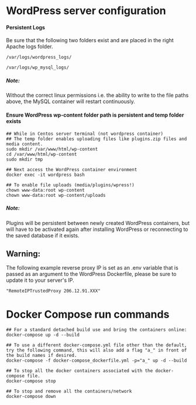 # WordPress server configuration

#### Persistent Logs
 Be sure that the following two folders exist and are placed in the right Apache logs folder.
 
 `/var/logs/wordpress_logs/`
 
 `/var/logs/wp_mysql_logs/`
 
##### Note:
Without the correct linux permissions i.e. the ability to write to the file paths above, the MySQL container will restart continuously.

#### Ensure WordPress wp-content folder path is persistent and temp folder exists

```
## While in Centos server terminal (not wordpress container)
## The temp folder enables uploading files like plugins.zip files and media content. 
sudo mkdir /var/www/html/wp-content 
cd /var/www/html/wp-content
sudo mkdir tmp

## Next access the WordPress container environment
docker exec -it wordpress bash

## To enable file uploads (media/plugins/wpress!)
chown www-data:root wp-content
chown www-data:root wp-content/uploads
```

##### Note:
Plugins will be persistent between newly created WordPress containers, but will have to be activated again after installing WordPress or reconnecting to the saved database if it exists.

## Warning:
The following example reverse proxy IP is set as an .env variable that is passed as an argument to the WordPress Dockerfile, please be sure to update it to your server's IP.

`"RemoteIPTrustedProxy 206.12.91.XXX"`

# Docker Compose run commands

```
## For a standard detached build use and bring the containers online: 
docker-compose up -d --build

## To use a different docker-compose.yml file other than the default, try the following command, this will also add a flag "a_" in front of the build names if desired.
docker-compose -f docker-compose_dockerfile.yml -p="a_" up -d --build

## To stop all the docker containers associated with the docker-compose file.
docker-compose stop

## To stop and remove all the containers/network
docker-compose down
```
